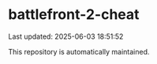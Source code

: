 # battlefront-2-cheat

Last updated: 2025-06-03 18:51:52

This repository is automatically maintained.
